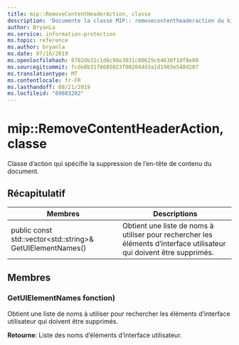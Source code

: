 ```yaml
---
title: mip::RemoveContentHeaderAction, classe
description: 'Documente la classe MIP:: removecontentheaderaction du kit de développement logiciel (SDK) Microsoft Information Protection (MIP).'
author: BryanLa
ms.service: information-protection
ms.topic: reference
ms.author: bryanla
ms.date: 07/16/2019
ms.openlocfilehash: 8702db31c1d6c98e3031c00629cb4630f1df8e80
ms.sourcegitcommit: fcde8b31f8685023f002044d3a1d1903e548d207
ms.translationtype: MT
ms.contentlocale: fr-FR
ms.lasthandoff: 08/21/2019
ms.locfileid: "69883202"
---
```

# <a name="class-mipremovecontentheaderaction"></a>mip::RemoveContentHeaderAction, classe 
Classe d’action qui spécifie la suppression de l’en-tête de contenu du document.
  
## <a name="summary"></a>Récapitulatif
 Membres                        | Descriptions                                
--------------------------------|---------------------------------------------
public const std::vector\<std::string\>& GetUIElementNames()  |  Obtient une liste de noms à utiliser pour rechercher les éléments d’interface utilisateur qui doivent être supprimés.
  
## <a name="members"></a>Membres
  
### <a name="getuielementnames-function"></a>GetUIElementNames fonction)
Obtient une liste de noms à utiliser pour rechercher les éléments d’interface utilisateur qui doivent être supprimés.

  
**Retourne**: Liste des noms d’éléments d’interface utilisateur.